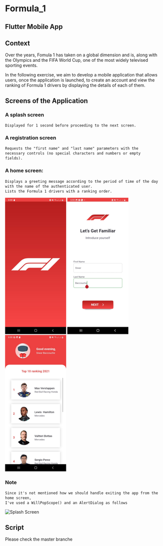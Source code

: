 # Formula_1



## Flutter Mobile App

## Context
Over the years, Fomula 1 has taken on a global dimension and is, along with the Olympics and the FIFA World Cup, one of the most widely televised sporting events.

In the following exercise, we aim to develop a mobile application that allows users, once the application is launched, to create an account and view the ranking of Formula 1 drivers by displaying the details of each of them.

## Screens of the Application 

### A splash screen 
    Displayed for 1 second before proceeding to the next screen.

### A registration screen
    Requests the "first name" and "last name" parameters with the necessary controls (no special characters and numbers or empty fields).

### A home screen:
    Displays a greeting message according to the period of time of the day with the name of the authenticated user.
    Lists the Formula 1 drivers with a ranking order.

<img src="./screens/splashscreen.jpg" alt="Splash Screen" width="200" />

<img src="./screens/loginPage.jpg" alt="Registration Screen" width="200" />

<img src="./screens/list_of__pilots.jpg" alt="Pilots' List Screen" width="200" />

### Note 
    Since it's not mentioned how we should handle exiting the app from the home screen,
    I've used a WillPopScope() and an AlertDialog as follows

<img src="./screens/exitDialoAert.jpg" alt="Splash Screen" width="200" />

## Script
Please check the master branche